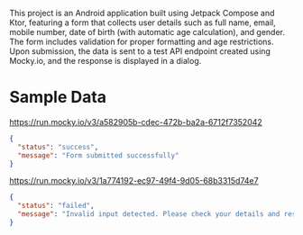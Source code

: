 This project is an Android application built using Jetpack Compose and Ktor, featuring a form that collects user details such as full name, email, mobile number, date of birth (with automatic age calculation), and gender. The form includes validation for proper formatting and age restrictions. Upon submission, the data is sent to a test API endpoint created using Mocky.io, and the response is displayed in a dialog.

# Sample Data
https://run.mocky.io/v3/a582905b-cdec-472b-ba2a-6712f7352042
```json
{
  "status": "success",
  "message": "Form submitted successfully"
}
```

https://run.mocky.io/v3/1a774192-ec97-49f4-9d05-68b3315d74e7
```json
{
  "status": "failed",
  "message": "Invalid input detected. Please check your details and resubmit."
}
```
